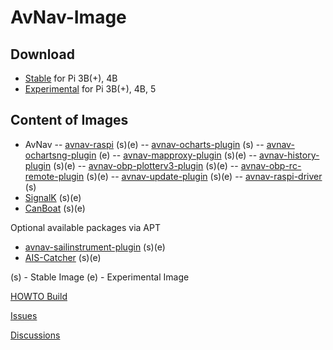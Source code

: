 # AvNav-Image

## Download

- [Stable](https://www.free-x.de/raspbian/bullseye/) for Pi 3B(+), 4B
- [Experimental](https://www.free-x.de/raspbian/bookworm/experimental/) for Pi 3B(+), 4B, 5

## Content of Images

- AvNav
  -- [avnav-raspi](https://github.com/wellenvogel/avnav) (s)(e)
  -- [avnav-ocharts-plugin](https://github.com/wellenvogel/avnav-ocharts-provider) (s)
  -- [avnav-ochartsng-plugin](https://github.com/wellenvogel/ochartsng) (e)
  -- [avnav-mapproxy-plugin](https://github.com/wellenvogel/avnav-mapproxy-plugin) (s)(e)
  -- [avnav-history-plugin](https://github.com/wellenvogel/avnav-history-plugin) (s)(e)
  -- [avnav-obp-plotterv3-plugin](https://github.com/wellenvogel/avnav-obp-plotterv3-plugin) (s)(e)
  -- [avnav-obp-rc-remote-plugin](https://github.com/wellenvogel/avnav-obp-rc-remote-plugin) (s)(e)
  -- [avnav-update-plugin](https://github.com/wellenvogel/avnav-update-plugin) (s)(e)
  -- [avnav-raspi-driver](https://github.com/wellenvogel/avnav-raspi-driver) (s)
- [SignalK](https://github.com/SignalK/signalk-server) (s)(e)
- [CanBoat](https://github.com/canboat/canboat) (s)(e)

Optional available packages via APT
- [avnav-sailinstrument-plugin](https://github.com/kdschmidt1/Sail_Instrument) (s)(e)
- [AIS-Catcher](https://github.com/jvde-github/AIS-catcher) (s)(e)

(s) - Stable Image
(e) - Experimental Image


[HOWTO Build](./doc/howto-build.md)

[Issues](https://github.com/free-x/AvNav-Image/issues)

[Discussions](https://github.com/free-x/AvNav-Image/discussions)
